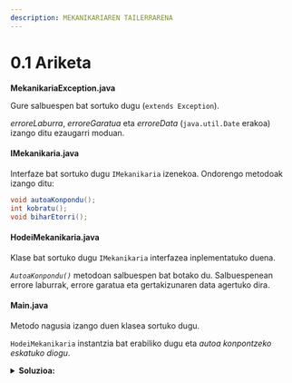 ```yaml
---
description: MEKANIKARIAREN TAILERRARENA
---
```


# 0.1 Ariketa

**MekanikariaException.java**

Gure salbuespen bat sortuko dugu (`extends Exception`).

_erroreLaburra_, _erroreGaratua_ eta _erroreData_ (`java.util.Date` erakoa) izango ditu ezaugarri moduan.

#### **IMekanikaria.java**

Interfaze bat sortuko dugu `IMekanikaria` izenekoa. Ondorengo metodoak izango ditu:

```java
void autoaKonpondu();
int kobratu();
void biharEtorri();
```

#### **HodeiMekanikaria.java**

Klase bat sortuko dugu `IMekanikaria` interfazea inplementatuko duena.

_`AutoaKonpondu()`_ metodoan salbuespen bat botako du. Salbuespenean errore laburrak, errore garatua eta gertakizunaren data agertuko dira.

#### **Main.java**

Metodo nagusia izango duen klasea sortuko dugu.

`HodeiMekanikaria` instantzia bat erabiliko dugu eta _autoa konpontzeko eskatuko diogu_.

<details>

<summary><strong>Soluzioa:</strong></summary>

```java
package unieibar;
import java.util.*;

public class Main {

	public static void main(String[] args) {
		System.out.println("MAIN: Banoa mekanikariarengana...");
		IMekanikaria mekanikariBat = new HodeiMekanikaria();
		System.out.println("MAIN: Autoa konpontzeko eskatuko diot.");
		try
		{
			mekanikariBat.AutoaKonpondu();
		}
		catch(MekanikariaException me)
		{
			System.out.println("MAIN: Badator tailerrekoa marmarka!");
			System.out.println("MAIN: Errore laburra: " + me.getErroreLaburra());
			System.out.println("MAIN: Errore garatua: " + me.getErroreGaratua());
			System.out.println("MAIN: Errore data: " + me.getErroreData().toString());
			System.out.println("MAIN: Errore data ISO formatuan: " + me.getErroreDataString());
		}
		System.out.println("MAIN: Exekuzioak hemen jarraituko du, ez THROW egindako hurrengo lerroan!");
	}

}

public interface IMekanikaria {
	void AutoaKonpondu() throws MekanikariaException;
	int Kobratu();
	void BiharEtorri();
}

public class MekanikariaException extends Exception {

	private String erroreLaburra;
	private String erroreGaratua;
	private Date erroreData;
	
	public MekanikariaException() {
		super("MekanikariaException bat naiz");
	}
	
	public MekanikariaException(String mezua) {
		super(mezua);	
		this.erroreData = new Date();
	}

	public String getErroreLaburra() {
		return erroreLaburra;
	}

	public void setErroreLaburra(String erroreLaburra) {
		this.erroreLaburra = erroreLaburra;
	}

	public String getErroreGaratua() {
		return erroreGaratua;
	}

	public void setErroreGaratua(String erroreGaratua) {
		this.erroreGaratua = erroreGaratua;
	}

	public Date getErroreData() {
		return erroreData;
	}
	
	public String getErroreDataString() {
		String pattern = "yyyy-MM-dd hh:mm:ss";
		SimpleDateFormat sd = new SimpleDateFormat(pattern);

		String erroreDataString = sd.format(this.erroreData);
		return erroreDataString;
	}
}

public class HodeiMekanikaria implements IMekanikaria {

	private String tresnaBat;
	private String besteTresnaBat;
	private int kalkulagailua;
	
	public HodeiMekanikaria()
	{
		this.tresnaBat = "bihurkina";
		this.besteTresnaBat = "allen giltza";
		this.kalkulagailua = 0;
	}
	
	@Override
	public void AutoaKonpondu() throws MekanikariaException {
		System.out.println("HODEI: Konponketa lanak hasi ditut...");
		System.out.println("HODEI: Nire erramintak " + this.tresnaBat + " eta " + this.besteTresnaBat + " dira.");
		System.out.println("HODEI: Zerbait gaizki irten da!!! Rediola!!!");
		MekanikariaException me = new MekanikariaException("Junta Trokola"); // culata
		me.setErroreGaratua("HODEI: Pieza falta da eta alemaniatik ekarri behar dute. Kotxea astebete geldirik egon behar da");
		me.setErroreLaburra("HODEI: Pieza falta da");
		System.out.println("HODEI: MekanikariaException bat jaurtiko dut.");
		throw me;
		//System.out.println("Lerro hau ez da sekula exekutatuko........");
	}

	@Override
	public int Kobratu() {
		BiharEtorri();
		this.kalkulagailua++;
		return 100;
	}

	@Override
	public void BiharEtorri() {
		System.out.println("Lanpeturik gaude. Bihar etorri.");
	}

}
```

</details>
